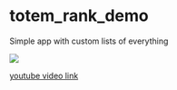 # totem_rank_demo

Simple app with custom lists of everything

![](https://j.gifs.com/5QG1zA.gif)

[youtube video link](https://www.youtube.com/watch?v=mEfmGr5HmBA)
